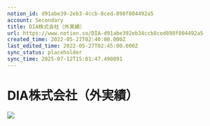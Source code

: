 ```yaml
---
notion_id: d91abe39-2eb3-4ccb-8ced-898f804492a5
account: Secondary
title: DIA株式会社（外実績）
url: https://www.notion.so/DIA-d91abe392eb34ccb8ced898f804492a5
created_time: 2022-05-27T02:40:00.000Z
last_edited_time: 2022-05-27T02:45:00.000Z
sync_status: placeholder
sync_time: 2025-07-12T15:01:47.490891
---
```

# DIA株式会社（外実績）

![](https://prod-files-secure.s3.us-west-2.amazonaws.com/d58fe38c-a9d4-4466-aed9-85604b7b2c6d/06a98809-8a21-433e-8186-e3e466de21d6/Untitled.png?X-Amz-Algorithm=AWS4-HMAC-SHA256&X-Amz-Content-Sha256=UNSIGNED-PAYLOAD&X-Amz-Credential=ASIAZI2LB4662ADSN3VA%2F20250719%2Fus-west-2%2Fs3%2Faws4_request&X-Amz-Date=20250719T060552Z&X-Amz-Expires=3600&X-Amz-Security-Token=IQoJb3JpZ2luX2VjEIX%2F%2F%2F%2F%2F%2F%2F%2F%2F%2FwEaCXVzLXdlc3QtMiJHMEUCIQDFYqHF%2BMH99%2FxY0OET5FrX0ltmjiiU3v%2BKsHJ319jurwIgAn8Zmh4gVw3R9DHsTTKUOTC4I%2B9drQUHQQ6gzA%2BieHYqiAQInv%2F%2F%2F%2F%2F%2F%2F%2F%2F%2FARAAGgw2Mzc0MjMxODM4MDUiDJYEoQRNJXeqymyWHCrcAyMHBgZ4V9TxnvXfmdJs6lY%2Bs%2Br%2FOezPcaG08yh3EzrT6%2FgAh7%2BaFTuCNxBL4%2FHaQVObJYgEeiuyeNR2stgwzAvGzx0MiqsVaEKuXg2LI7auzChSNP6pAgQWSSGXd6Bj846FzWk5iGwUjb8VDXhtX9HC4OD8ElleMrrsfTPGQ%2FEYAGRNvey1hxZxR9cooaQ3yhOhO21njBwfX02zsJHkT17Ftrn%2BdzH8XL%2BvDQ2CMSbuJWTifVwEjQoaNB5jj9UWE%2BaaWSogdmQvUDsI06akmg6Dlc6qDxQmcxEJV3APMOz4uocHcWCo3JMZuWqNBpiu8lyYFEjke33iN0ZOqnCejU9DHdJPMwF%2Ffb0B2smgvxWmxje%2B1HLMV6TwkvZ1Ba5ne9DPVL%2FGHC14D%2BnNljYE1Y7mlSJVuhpk0GKe%2F9nCOhxRLbhAQqP53VyL8Klbj0SDU%2FdNrGBpWENdRi%2BJpW89EWKM6w3GE6KFRksRtX2E7N4yzAJc%2F%2BLzEwRc4FunLcktPR0OnHPUJTNnIuvH03I2E7BEUM5ZbJfxUdORekVyfw%2BpZk0j2f4sBYDPFC7wCiM9AlOpLHnwPcf8rKtLhqU7fVB9Yxkpi2mARfxouX51w%2B1Qz6Fi72mDHYF0bjbNMPXE7MMGOqUBUJDAwY9AeV3Dvl8ezFyFJkh%2Bq83BgEvC%2BB5XBvmdI6BKotdM4P8UZebQgxrUks3lOShEROn%2BAQjddbIXaDMzOJ0qUo9QXQL2XSRKQuqstSi90WuhoGNIK0dguXhYPgSM1Rkg8M0j5e5iDJwhnPLi7e%2FJe1xmjhRTWmDCUIjwOHwosh1%2Bb6SPDZKaXrN1NWGGD5AIIXPjrScMQ2dwRAOSPaMBSPj4&X-Amz-Signature=296e6a52d5951b97dc5debb778431250b54585fb8a19253e8ddb43b0e6b1fb1f&X-Amz-SignedHeaders=host&x-amz-checksum-mode=ENABLED&x-id=GetObject)